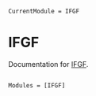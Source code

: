 ```@meta
CurrentModule = IFGF
```

# IFGF

Documentation for [IFGF](https://github.com/maltezfaria/IFGF.jl).

```@index
```

```@autodocs
Modules = [IFGF]
```
